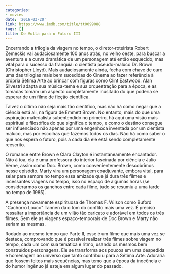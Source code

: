 ```yaml
---
categories:
- movies
date: '2016-03-20'
link: https://www.imdb.com/title/tt0099088
tags: []
title: De Volta para o Futuro III
---
```


Encerrando a trilogia da viagem no tempo, o diretor-roteirista Robert Zemeckis vai audaciosamente 100 anos atrás, no velho oeste, para buscar a aventura e a curva dramática de um personagem até então esquecido, mas vital para o sucesso da franquia: o cientista pseudo-maluco Dr. Brown (Christopher Lloyd). Mais audaciosamente ainda, fecha com chave de ouro uma das trilogias mais bem sucedidas do Cinema ao fazer referência à própria Sétima Arte ao brincar com figuras como Clint Eastwood. Alan Silvestri adapta sua música-tema e sua orquestração para a época, e as tomadas tomam um aspecto completamente inusitado do que poderia se esperar de um filme de ficção científica.

Talvez o último não seja mais tão científico, mas não há como negar que a ciência está ali, na figura de Emmett Brown. No entanto, mais do que uma aspiração materialista subentendido no primeiro, há aqui uma visão mais espiritual e filosófica do que significa o tempo, e como o destino consegue ser influenciado não apenas por uma engenhoca inventada por um cientista maluco, mas por escolhas que fazemos todos os dias. Não há como saber o que nos espera o futuro, pois a cada dia ele está sendo completamente reescrito.

O romance entre Brown e Clara Clayton é instantaneamente encantador. Não à toa, ela é uma professora do interior fascinada por ciência e Julio Verne, assim como Doc. Brown, como convenientemente descobrimos nesse episódio. Marty vira um personagem coadjuvante, embora vital, para selar para sempre no tempo essa amizade que já dura três filmes e incessantes viagens no tempo, isso no espaço de algumas horas (se considerarmos os ganchos entre cada filme, tudo se resumiu a uma tarde no tempo de 1985).

A presença novamente espirituosa de Thomas F. Wilson como Buford "Cachorro Louco" Tannen dá o tom do conflito mais uma vez. É preciso ressaltar a importância de um vilão tão caricato e adorável em todos os três filmes. Sem ele as viagens espaço-temporais de Doc Brown e Marty não seriam as mesmas.

Rodado ao mesmo tempo que Parte II, esse é um filme que mais uma vez se destaca, comprovando que é possível realizar três filmes sobre viagem no tempo, cada um com sua temática e ritmo, usando os mesmos bem construídos personagens. Ele se transforma aos poucos em uma despedida e homenagem ao universo que tanto contribuiu para a Sétima Arte. Adoraria que fossem feitos mais sequências, mas temo que a época da inocência e do humor ingênuo já esteja em algum lugar do passado.